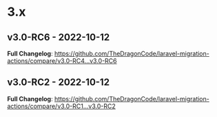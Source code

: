 # 3.x

## v3.0-RC6 - 2022-10-12

**Full Changelog**: https://github.com/TheDragonCode/laravel-migration-actions/compare/v3.0-RC4...v3.0-RC6

## v3.0-RC2 - 2022-10-12

**Full Changelog**: https://github.com/TheDragonCode/laravel-migration-actions/compare/v3.0-RC1...v3.0-RC2
